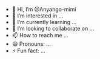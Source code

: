 - 👋 Hi, I’m @Anyango-mimi
- 👀 I’m interested in ...
- 🌱 I’m currently learning ...
- 💞️ I’m looking to collaborate on ...
- 📫 How to reach me ...
- 😄 Pronouns: ...
- ⚡ Fun fact: ...

<!---
Anyango-mimi/Anyango-mimi is a ✨ special ✨ repository because its `README.md` (this file) appears on your GitHub profile.
You can click the Preview link to take a look at your changes.
--->
